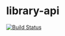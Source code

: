 # library-api

[![Build Status](https://app.travis-ci.com/flaviosenne/library-api.svg?branch=master)](https://app.travis-ci.com/flaviosenne/library-api)

